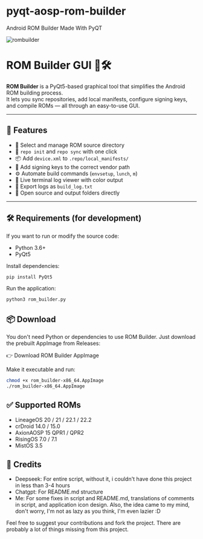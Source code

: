 # pyqt-aosp-rom-builder
Android ROM Builder Made With PyQT

![rombuilder](https://github.com/user-attachments/assets/13b4be04-5607-43cd-b905-23bbb0f36221)

# ROM Builder GUI 🧱🛠️

**ROM Builder** is a PyQt5-based graphical tool that simplifies the Android ROM building process.  
It lets you sync repositories, add local manifests, configure signing keys, and compile ROMs — all through an easy-to-use GUI.

---

## 🚀 Features

- 📂 Select and manage ROM source directory
- 🔁 `repo init` and `repo sync` with one click
- 📦 Add `device.xml` to `.repo/local_manifests/`
- 🔐 Add signing keys to the correct vendor path
- ⚙️ Automate build commands (`envsetup`, `lunch`, `m`)
- 📄 Live terminal log viewer with color output
- 🧾 Export logs as `build_log.txt`
- 📁 Open source and output folders directly

---

## 🛠️ Requirements (for development)

If you want to run or modify the source code:

- Python 3.6+
- PyQt5

Install dependencies:

```bash
pip install PyQt5
```
Run the application:
```bash
python3 rom_builder.py
```

## 📦 Download
You don't need Python or dependencies to use ROM Builder.
Just download the prebuilt AppImage from Releases:

👉 Download ROM Builder AppImage

Make it executable and run:

```bash
chmod +x rom_builder-x86_64.AppImage
./rom_builder-x86_64.AppImage
```

## ✅ Supported ROMs
- LineageOS 20 / 21 / 22.1 / 22.2
- crDroid 14.0 / 15.0
- AxionAOSP 15 QPR1 / QPR2
- RisingOS 7.0 / 7.1
- MistOS 3.5

## 🧱 Credits
- Deepseek: For entire script, without it, i couldn't have done this project in less than 3-4 hours
- Chatgpt: For README.md structure
- Me: For some fixes in script and README.md, translations of comments in script, and application icon design. Also, the idea came to my mind, don't worry, I'm not as lazy as you think, I'm even lazier :D

Feel free to suggest your contributions and fork the project. There are probably a lot of things missing from this project.
